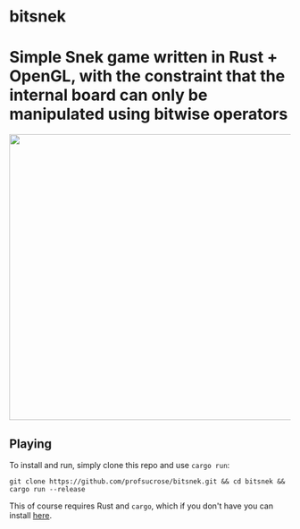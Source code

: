 # bitsnek

Simple Snek game written in Rust + OpenGL, with the constraint that the internal board can only be manipulated using bitwise operators
=======

<img src="https://storage.googleapis.com/u.filein.io/OJgCXYgsLo.png" width=512>

## Playing

To install and run, simply clone this repo and use `cargo run`:
```
git clone https://github.com/profsucrose/bitsnek.git && cd bitsnek && cargo run --release
```

This of course requires Rust and `cargo`, which if you don't have you can install [here](https://www.rust-lang.org/tools/install).